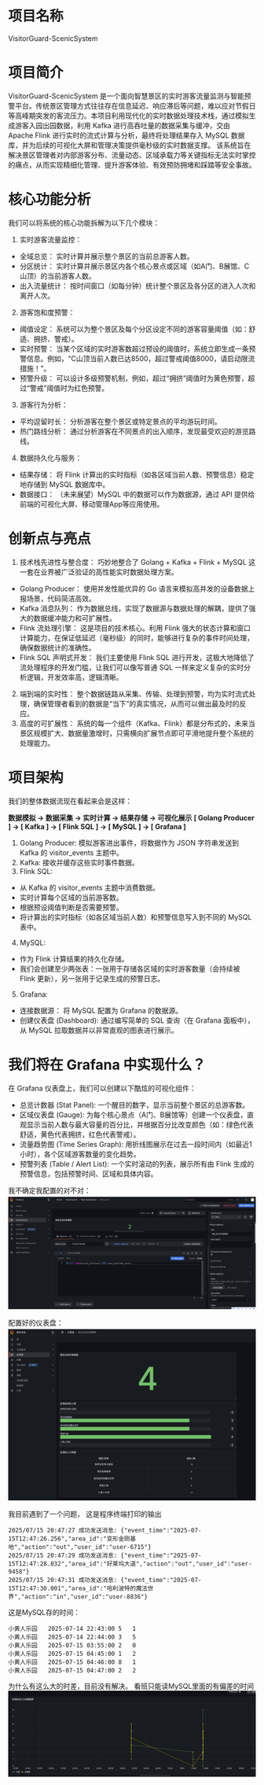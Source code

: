 # 项目名称
VisitorGuard-ScenicSystem 

# 项目简介
VisitorGuard-ScenicSystem 是一个面向智慧景区的实时游客流量监测与智能预警平台。传统景区管理方式往往存在信息延迟、响应滞后等问题，难以应对节假日等高峰期突发的客流压力。本项目利用现代化的实时数据处理技术栈，通过模拟生成游客入园出园数据，利用 Kafka 进行高吞吐量的数据采集与缓冲，交由 Apache Flink 进行实时的流式计算与分析，最终将处理结果存入 MySQL 数据库，并为后续的可视化大屏和管理决策提供毫秒级的实时数据支撑。
该系统旨在解决景区管理者对内部游客分布、流量动态、区域承载力等关键指标无法实时掌控的痛点，从而实现精细化管理、提升游客体验、有效预防拥堵和踩踏等安全事故。

# 核心功能分析
我们可以将系统的核心功能拆解为以下几个模块：
1. 实时游客流量监控：
* 全域总览： 实时计算并展示整个景区的当前总游客人数。
* 分区统计： 实时计算并展示景区内各个核心景点或区域（如A门、B展馆、C山顶）的当前游客人数。
* 出入流量统计： 按时间窗口（如每分钟）统计整个景区及各分区的进入人次和离开人次。
2. 游客饱和度预警：
* 阈值设定： 系统可以为整个景区及每个分区设定不同的游客容量阈值（如：舒适、拥挤、警戒）。
* 实时预警： 当某个区域的实时游客数超过预设的阈值时，系统立即生成一条预警信息。例如，“C山顶当前人数已达8500，超过警戒阈值8000，请启动限流措施！”。
* 预警升级： 可以设计多级预警机制，例如，超过“拥挤”阈值时为黄色预警，超过“警戒”阈值时为红色预警。
3. 游客行为分析：
* 平均逗留时长： 分析游客在整个景区或特定景点的平均游玩时间。
* 热门路线分析： 通过分析游客在不同景点的出入顺序，发现最受欢迎的游览路线。
4. 数据持久化与服务：
* 结果存储： 将 Flink 计算出的实时指标（如各区域当前人数、预警信息）稳定地存储到 MySQL 数据库中。
* 数据接口： （未来展望）MySQL 中的数据可以作为数据源，通过 API 提供给前端的可视化大屏、移动管理App等应用使用。

# 创新点与亮点
1. 技术栈先进性与整合度： 巧妙地整合了 Golang + Kafka + Flink + MySQL 这一套在业界被广泛验证的高性能实时数据处理方案。
* Golang Producer： 使用并发性能优异的 Go 语言来模拟高并发的设备数据上报场景，代码简洁高效。
* Kafka 消息队列： 作为数据总线，实现了数据源与数据处理的解耦，提供了强大的数据缓冲能力和可扩展性。
* Flink 流处理引擎： 这是项目的技术核心。利用 Flink 强大的状态计算和窗口计算能力，在保证低延迟（毫秒级）的同时，能够进行复杂的事件时间处理，确保数据统计的准确性。
* Flink SQL 声明式开发： 我们主要使用 Flink SQL 进行开发，这极大地降低了流处理程序的开发门槛，让我们可以像写普通 SQL 一样来定义复杂的实时分析逻辑，开发效率高，逻辑清晰。
2. 端到端的实时性： 整个数据链路从采集、传输、处理到预警，均为实时流式处理，确保管理者看到的数据是“当下”的真实情况，从而可以做出最及时的反应。
3. 高度的可扩展性： 系统的每一个组件（Kafka、Flink）都是分布式的，未来当景区规模扩大、数据量激增时，只需横向扩展节点即可平滑地提升整个系统的处理能力。

# 项目架构
我们的整体数据流现在看起来会是这样：

**数据模拟 -> 数据采集 -> 实时计算 -> 结果存储 -> 可视化展示**
**[ Golang Producer ] -> [ Kafka ] -> [ Flink SQL ] -> [ MySQL ] -> [ Grafana ]**

1. Golang Producer: 模拟游客进出事件，将数据作为 JSON 字符串发送到 Kafka 的 visitor_events 主题中。
2. Kafka: 接收并缓存这些实时事件数据。
3. Flink SQL:
* 从 Kafka 的 visitor_events 主题中消费数据。
* 实时计算每个区域的当前游客数。
* 根据预设阈值判断是否需要预警。
* 将计算出的实时指标（如各区域当前人数）和预警信息写入到不同的 MySQL 表中。
4. MySQL:
* 作为 Flink 计算结果的持久化存储。
* 我们会创建至少两张表：一张用于存储各区域的实时游客数量（会持续被 Flink 更新），另一张用于记录生成的预警日志。
5. Grafana:
* 连接数据源： 将 MySQL 配置为 Grafana 的数据源。
* 创建仪表盘 (Dashboard): 通过编写简单的 SQL 查询（在 Grafana 面板中），从 MySQL 拉取数据并以非常直观的图表进行展示。

# 我们将在 Grafana 中实现什么？
在 Grafana 仪表盘上，我们可以创建以下酷炫的可视化组件：
* 总览计数器 (Stat Panel): 一个醒目的数字，显示当前整个景区的总游客数。
* 区域仪表盘 (Gauge): 为每个核心景点（A门、B展馆等）创建一个仪表盘，直观显示当前人数与最大容量的百分比，并根据百分比改变颜色（如：绿色代表舒适，黄色代表拥挤，红色代表警戒）。
* 流量趋势图 (Time Series Graph): 用折线图展示在过去一段时间内（如最近1小时），各个区域游客数量的变化趋势。
* 预警列表 (Table / Alert List): 一个实时滚动的列表，展示所有由 Flink 生成的预警信息，包括预警时间、区域和具体内容。




我不确定我配置的对不对：
![alt text](image.png)

配置好的仪表盘：
![alt text](image-1.png)


我目前遇到了一个问题，
这是程序终端打印的输出
```
2025/07/15 20:47:27 成功发送消息: {"event_time":"2025-07-15T12:47:26.256","area_id":"变形金刚基地","action":"out","user_id":"user-6715"}
2025/07/15 20:47:29 成功发送消息: {"event_time":"2025-07-15T12:47:28.032","area_id":"好莱坞大道","action":"out","user_id":"user-9458"}
2025/07/15 20:47:31 成功发送消息: {"event_time":"2025-07-15T12:47:30.001","area_id":"哈利波特的魔法世界","action":"in","user_id":"user-8836"}
```
这是MySQL存的时间：
```
小黄人乐园	2025-07-14 22:43:00	5	1
小黄人乐园	2025-07-14 22:44:00	3	5
小黄人乐园	2025-07-15 03:55:00	2	0
小黄人乐园	2025-07-15 04:45:00	1	2
小黄人乐园	2025-07-15 04:46:00	8	1
小黄人乐园	2025-07-15 04:47:00	2	2
```
为什么有这么大的时差，目前没有解决。
看班只能读MySQL里面的有偏差的时间
![alt text](image-2.png)